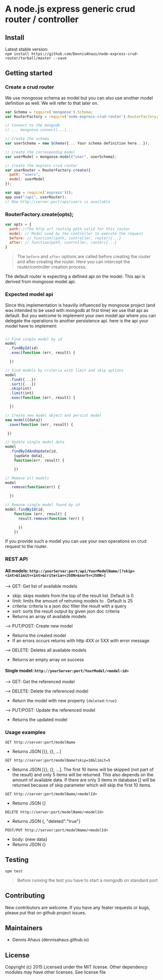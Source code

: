 # A node.js express generic crud router / controller
## Install
Latest stable version:<br>`npm install https://github.com/DennisAhaus/node-express-crud-router/tarball/master --save`

## Getting started
### Create a crud router
We use mongoose schema as model but you can also use another model definition as well. We will refer to that later on.

```js
var Schema = require('mongoose').Schema;
var RouterFactory = require('node-express-crud-router').RouterFactory;

// Connect to the mongodb
// ... mongoose.connect(...)...

// Create the schema
var userSchema = new Schema({... Your schema definition here...});

// Create the correspondig model
var userModel = mongoose.model("user", userSchema);

// Create the express crud router
var userRouter = RouterFactory.create({
  path: "users",
  model: userModel
});

var app = require('express')();
app.use("/api", userRouter);
// Now http://server:port/api/users is available
```

### RouterFactory.create(opts);

```js
var opts = {
  path: //The http url routing path valid for this router
  model: // Model used by the controller to execute the request
  before: // function((path, controller, router){...}
  after: // function(path, controller, router){...}
}
```

> The `before` and `after` options are called before creating the router and after creating the router. Here you can intercept the router/controller creation process;

The default router is expecting a defined api on the model. This api is derived from mongoose model api.

### Expected model api
Since this implementation is heaviliy influenced by mongoose project (and was intended to be used with mongodb at first time) we use that api as default. But you welcome to implement your own model api where you can delegate the operations to another persistence api. here is the api your model have to implement:

```js

// Find single model by id
model
  .findById(id)
  .exec(function (err, result) {

  })

// Find models by criteria with limit and skip options
model
  .find({...})
  .sort({...})
  .skip(int)
  .limit(int)
  .exec(function (err, result) {

  })

// Create new model object and persist model
new model({data})
 .save(function (err, result) {

 })

// Update single model data
model
  .findByIdAndUpdate(id,
    {update data},
    function(err, result) {

    })

// Remove all models
model
  .remove(function(err) {

  })

// Remove single model found by id
model.findById(id,
    function (err, result) {
      result.remove(function (err) {

      })
    })
```

If you provide such a model you can use your own operations on crud request to the router.

### REST API
#### All models: `http://yourServer:port/api/YourModelName/[?skip=<int>&limit=<int>&criteria=<JSON>&sort=<JSON>]`
--> GET: Get list of available models
- skip: skips <int> models from the top of the result list. Default is 0
- limit: limits the amount of retruning models to <limit>. Default is 25
- criteria: criteria is a json doc filter the result with a query
- sort: sorts the result output by given json doc criteria
- Returns an array of available models

--> PUT/POST: Create new model
- Returns the created model
- If an errors occurs returns with http 4XX or 5XX with error message

--> DELETE: Deletes all available models
- Returns an empty array on success

#### Single model:  `http://yourServer:port/YourModel/<model-id>`
--> GET: Get the referenced model

--> DELETE: Delete the referenced model
- Return the model with new property `{deleted:true}`

--> PUT/POST: Update the referenced model
- Returns the updated model

### Usage examples
`GET http://server:port/modelName`
- Returns JSON [{<your model>}, {<your model>}, ...]

`GET http://server:port/modelName?skip=10&limit=5`
- Returns JSON [{<your model>}, {<your model>}, ...]. The first 10 items will be skipped (not part of the result) and only 5 items will be returned. This also depends on the amount of available data. If there are only 3 items in database [] will be returned because of skip parameter which will skip the first 10 items.

`GET http://server:port/modelName/<modelId>`
- Returns JSON {<your model>}

`DELETE http://server:port/modelName/<modelId>`
- Returns JSON {<your model>, "deleted":"true"}

`POST/PUT http://server:port/modelName/<modelId>`
- body: {new data}
- Returns JSON {<your updated model with new data>}

## Testing
`npm test`

> Before running the test you have to start a mongodb on standard port

## Contributing
New contributors are welcome. If you have any feater requests or bugs, please put that on github project issues.

## Maintainers
- Dennis Ahaus (dennisahaus.github.io)

## License
Copyright (c) 2015 Licensed under the MIT license. Other dependency modules may have other licenses. See license file
